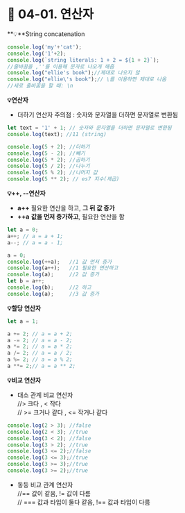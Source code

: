 # 🍉 04-01. 연산자

**💡**String concatenation

```javascript
console.log('my'+'cat');
console.log('1'+2);
console.log(`string literals: 1 + 2 = ${1 + 2}`);
//줄바꿈을 ,''를 이용해 문자로 나오게 해줌 
console.log("ellie's book");//제대로 나오지 않
console.log("ellie\'s book");// \를 이용하면 제대로 나옴 
//세로 줄바꿈을 할 때: \n
```



**💡연산자**

* 더하기 연산자 주의점 : 숫자와 문자열을 더하면 문자열로 변환됨

```javascript
let text = '1' + 1; // 숫자와 문자열을 더하면 문자열로 변환됨
console.log(text); //11 (string)

console.log(5 + 2); //더하기
console.log(5 - 2); //빼기
console.log(5 * 2); //곱하기
console.log(5 / 2); //나누기
console.log(5 % 2); //나머지 값
console.log(5 ** 2); // es7 지수(제곱)
```



**💡++, --연산자**

* **a++** 필요한 연산을 하고, **그 뒤 값 증가**
* **++a** **값을 먼저 증가하고**, 필요한 연산을 함

```javascript
let a = 0;
a++; // a = a + 1;
a--; // a = a - 1;

a = 0;
console.log(++a);	//1 값 먼저 증가
console.log(a++);	//1 필요한 연산하고
console.log(a);		//2 값 증가
let b = a++;
console.log(b);		//2 하고
console.log(a);		//3 값 증가
```



**💡할당 연산자**

```javascript
let a = 1;

a += 2; // a = a + 2; 
a -= 2;	// a = a - 2; 
a *= 2;	// a = a * 2; 
a /= 2;	// a = a / 2; 
a %= 2;	// a = a % 2; 
a **= 2;// a = a ** 2; 
```



**💡비교 연산자**

* 대소 관계 비교 연산자\
  //> 크다 , < 작다\
  // >= 크거나 같다 , <= 작거나 같다

```javascript
console.log(2 > 3); //false
console.log(2 < 3); //true
console.log(3 < 2); //false
console.log(3 > 2); //true
console.log(3 <= 2);//false
console.log(3 <= 3);//true
console.log(3 >= 3);//true
console.log(3 >= 2);//true
```

* 동등 비교 관계 연산자\
  //== 값이 같음, != 값이 다름\
  // === 값과 타입이 둘다 같음, !== 값과 타입이 다름&#x20;
